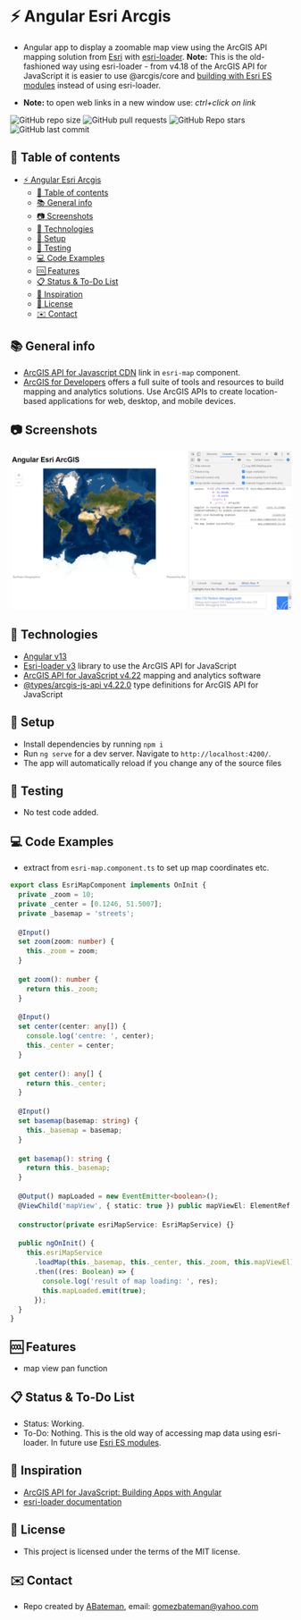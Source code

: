 # :zap: Angular Esri Arcgis

* Angular app to display a zoomable map view using the ArcGIS API mapping solution from [Esri](https://www.esri.com/en-us/home) with [esri-loader](https://github.com/Esri/esri-loader). **Note:** This is the old-fashioned way using esri-loader - from v4.18 of the ArcGIS API for JavaScript it is easier to use @arcgis/core and [building with Esri ES modules](https://developers.arcgis.com/javascript/latest/es-modules/) instead of using esri-loader.

* **Note:** to open web links in a new window use: _ctrl+click on link_

![GitHub repo size](https://img.shields.io/github/repo-size/AndrewJBateman/angular-esri-arcgis?style=plastic)
![GitHub pull requests](https://img.shields.io/github/issues-pr/AndrewJBateman/angular-esri-arcgis?style=plastic)
![GitHub Repo stars](https://img.shields.io/github/stars/AndrewJBateman/angular-esri-arcgis?style=plastic)
![GitHub last commit](https://img.shields.io/github/last-commit/AndrewJBateman/angular-esri-arcgis?style=plastic)

## :page_facing_up: Table of contents

* [:zap: Angular Esri Arcgis](#zap-angular-esri-arcgis)
  * [:page_facing_up: Table of contents](#page_facing_up-table-of-contents)
  * [:books: General info](#books-general-info)
  * [:camera: Screenshots](#camera-screenshots)
  * [:signal_strength: Technologies](#signal_strength-technologies)
  * [:floppy_disk: Setup](#floppy_disk-setup)
  * [:flashlight: Testing](#flashlight-testing)
  * [:computer: Code Examples](#computer-code-examples)
  * [:cool: Features](#cool-features)
  * [:clipboard: Status & To-Do List](#clipboard-status--to-do-list)
  * [:clap: Inspiration](#clap-inspiration)
  * [:file_folder: License](#file_folder-license)
  * [:envelope: Contact](#envelope-contact)

## :books: General info

* [ArcGIS API for Javascript CDN](https://developers.arcgis.com/javascript/latest/guide/get-api/#cdn) link in `esri-map` component.
* [ArcGIS for Developers](https://developers.arcgis.com/) offers a full suite of tools and resources to build mapping and analytics solutions. Use ArcGIS APIs to create location-based applications for web, desktop, and mobile devices.

## :camera: Screenshots

![Example screenshot](./img/map.png)

## :signal_strength: Technologies

* [Angular v13](https://angular.io/)
* [Esri-loader v3](https://github.com/Esri/esri-loader) library to use the ArcGIS API for JavaScript
* [ArcGIS API for JavaScript v4.22](https://developers.arcgis.com/javascript/) mapping and analytics software
* [@types/arcgis-js-api v4.22.0](https://www.npmjs.com/package/@types/arcgis-js-api) type definitions for ArcGIS API for JavaScript

## :floppy_disk: Setup

* Install dependencies by running `npm i`
* Run `ng serve` for a dev server. Navigate to `http://localhost:4200/`.
* The app will automatically reload if you change any of the source files

## :flashlight: Testing

* No test code added.

## :computer: Code Examples

* extract from `esri-map.component.ts` to set up map coordinates etc.

```typescript
export class EsriMapComponent implements OnInit {
  private _zoom = 10;
  private _center = [0.1246, 51.5007];
  private _basemap = 'streets';

  @Input()
  set zoom(zoom: number) {
    this._zoom = zoom;
  }

  get zoom(): number {
    return this._zoom;
  }

  @Input()
  set center(center: any[]) {
    console.log('centre: ', center);
    this._center = center;
  }

  get center(): any[] {
    return this._center;
  }

  @Input()
  set basemap(basemap: string) {
    this._basemap = basemap;
  }

  get basemap(): string {
    return this._basemap;
  }

  @Output() mapLoaded = new EventEmitter<boolean>();
  @ViewChild('mapView', { static: true }) public mapViewEl: ElementRef;

  constructor(private esriMapService: EsriMapService) {}

  public ngOnInit() {
    this.esriMapService
      .loadMap(this._basemap, this._center, this._zoom, this.mapViewEl)
      .then((res: Boolean) => {
        console.log('result of map loading: ', res);
        this.mapLoaded.emit(true);
      });
  }
}
```

## :cool: Features

* map view pan function

## :clipboard: Status & To-Do List

* Status: Working.
* To-Do: Nothing. This is the old way of accessing map data using esri-loader. In future use [Esri ES modules](https://developers.arcgis.com/javascript/latest/es-modules/).

## :clap: Inspiration

* [ArcGIS API for JavaScript: Building Apps with Angular](https://www.youtube.com/watch?v=ea4D-qGU0_0)
* [esri-loader documentation](https://www.npmjs.com/package/esri-loader)

## :file_folder: License

* This project is licensed under the terms of the MIT license.

## :envelope: Contact

* Repo created by [ABateman](https://github.com/AndrewJBateman), email: gomezbateman@yahoo.com
